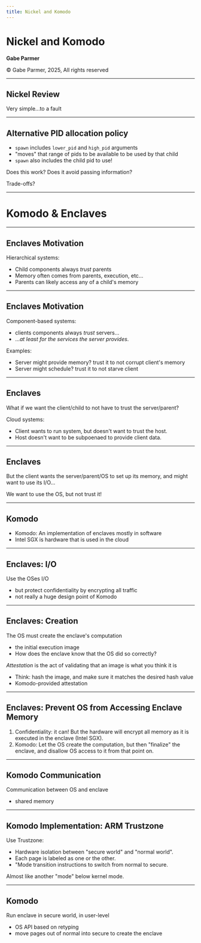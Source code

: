 ```yaml
---
title: Nickel and Komodo
---
```


# Nickel and Komodo

<div class="center">

**Gabe Parmer**

© Gabe Parmer, 2025, All rights reserved

</div>

---

## Nickel Review

Very simple...to a fault

---

## Alternative PID allocation policy

- `spawn` includes `lower_pid` and `high_pid` arguments
- "moves" that range of pids to be available to be used by that child
- `spawn` also includes the child pid to use!

Does this work? Does it avoid passing information?

Trade-offs?

---

# Komodo & Enclaves

---

## Enclaves Motivation

Hierarchical systems:
- Child components always *trust* parents
- Memory often comes from parents, execution, etc...
- Parents can likely access any of a child's memory

---

## Enclaves Motivation

Component-based systems:
- clients components always *trust* servers...
- ...*at least for the services the server provides*.

Examples:
- Server might provide memory? trust it to not corrupt client's memory
- Server might schedule? trust it to not starve client

---

## Enclaves

What if we want the client/child to not have to trust the server/parent?

Cloud systems:
- Client wants to run system, but doesn't want to trust the host.
- Host doesn't want to be subpoenaed to provide client data.

---

## Enclaves

But the client wants the server/parent/OS to set up its memory, and might want to use its I/O...

We want to use the OS, but not trust it!

---

## Komodo

- Komodo: An implementation of enclaves mostly in software
- Intel SGX is hardware that is used in the cloud

---

## Enclaves: I/O

Use the OSes I/O
- but protect confidentiality by encrypting all traffic
- not really a huge design point of Komodo

---

## Enclaves: Creation

The OS must create the enclave's computation
- the initial execution image
- How does the enclave know that the OS did so correctly?

*Attestation* is the act of validating that an image is what you think it is
- Think: hash the image, and make sure it matches the desired hash value
- Komodo-provided attestation

---

## Enclaves: Prevent OS from Accessing Enclave Memory

1. Confidentiality: it can!
   But the hardware will encrypt all memory as it is executed in the enclave (Intel SGX).
2. Komodo: Let the OS create the computation, but then "finalize" the enclave, and disallow OS access to it from that point on.

---

## Komodo Communication

Communication between OS and enclave
- shared memory

---

## Komodo Implementation: ARM Trustzone

Use Trustzone:
- Hardware isolation between "secure world" and "normal world".
- Each page is labeled as one or the other.
- "Mode transition instructions to switch from normal to secure.

Almost like another "mode" below kernel mode.

---

## Komodo

Run enclave in secure world, in user-level
- OS API based on retyping
- move pages out of normal into secure to create the enclave
